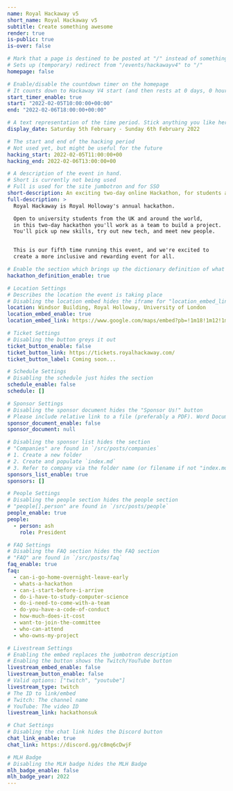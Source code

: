 ```yaml
---
name: Royal Hackaway v5
short_name: Royal Hackaway v5
subtitle: Create something awesome
render: true
is-public: true
is-over: false

# Mark that a page is destined to be posted at "/" instead of something like "/events/hackawayv4"
# Sets up (temporary) redirect from "/events/hackawayv4" to "/"
homepage: false

# Enable/disable the countdown timer on the homepage
# It counts down to Hackaway V4 start (and then rests at 0 days, 0 hours, 0 minutes and 0 seconds)
start_timer_enable: true
start: "2022-02-05T10:00:00+00:00"
end: "2022-02-06T18:00:00+00:00"

# A text representation of the time period. Stick anything you like here.
display_date: Saturday 5th February - Sunday 6th February 2022

# The start and end of the hacking period
# Not used yet, but might be useful for the future
hacking_start: 2022-02-05T11:00:00+00
hacking_end: 2022-02-06T13:00:00+00

# A description of the event in hand.
# Short is currently not being used
# Full is used for the site jumbotron and for SSO
short-description: An exciting two-day online Hackathon, for students across the UK or around the world
full-description: >
  Royal Hackaway is Royal Holloway's annual hackathon.

  Open to university students from the UK and around the world,
  in this two-day hackathon you'll work as a team to build a project.
  You'll pick up new skills, try out new tech, and meet new people.


  This is our fifth time running this event, and we're excited to
  create a more inclusive and rewarding event for all.

# Enable the section which brings up the dictionary definition of what a hackathon is
hackathon_definition_enable: true

# Location Settings
# Describes the location the event is taking place
# Disabling the location embed hides the iframe for "location_embed_link"
location: Windsor Building, Royal Holloway, University of London
location_embed_enable: true
location_embed_link: https://www.google.com/maps/embed?pb=!1m18!1m12!1m3!1d2487.759701888386!2d-0.5680310838687079!3d51.42584067962183!2m3!1f0!2f0!3f0!3m2!1i1024!2i768!4f13.1!3m3!1m2!1s0x487679fe3dce3113%3A0x47f0f448b19730a3!2sWindsor+Building!5e0!3m2!1sen!2suk!4v1546448505106

# Ticket Settings
# Disabling the button greys it out
ticket_button_enable: false
ticket_button_link: https://tickets.royalhackaway.com/
ticket_button_label: Coming soon...

# Schedule Settings
# Disabling the schedule just hides the section
schedule_enable: false
schedule: []

# Sponsor Settings
# Disabling the sponsor document hides the "Sponsor Us!" button
# Please include relative link to a file (preferably a PDF). Word Documents are prohibited
sponsor_document_enable: false
sponsor_document: null

# Disabling the sponsor list hides the section
# "Companies" are found in `/src/posts/companies`
# 1. Create a new folder
# 2. Create and populate `index.md`
# 3. Refer to company via the folder name (or filename if not "index.md")
sponsors_list_enable: true
sponsors: []

# People Settings
# Disabling the people section hides the people section
# "people[].person" are found in `/src/posts/people`
people_enable: true
people:
  - person: ash
    role: President

# FAQ Settings
# Disabling the FAQ section hides the FAQ section
# "FAQ" are found in `/src/posts/faq`
faq_enable: true
faq:
  - can-i-go-home-overnight-leave-early
  - whats-a-hackathon
  - can-i-start-before-i-arrive
  - do-i-have-to-study-computer-science
  - do-i-need-to-come-with-a-team
  - do-you-have-a-code-of-conduct
  - how-much-does-it-cost
  - want-to-join-the-committee
  - who-can-attend
  - who-owns-my-project

# Livestream Settings
# Enabling the embed replaces the jumbotron description
# Enabling the button shows the Twitch/YouTube button
livestream_embed_enable: false
livestream_button_enable: false
# Valid options: ["twitch", "youtube"]
livestream_type: twitch
# The ID to link/embed
# Twitch: The channel name
# YouTube: The video ID
livestream_link: hackathonsuk

# Chat Settings
# Disabling the chat link hides the Discord button
chat_link_enable: true
chat_link: https://discord.gg/c8mq6cDwjF

# MLH Badge
# Disabling the MLH badge hides the MLH Badge
mlh_badge_enable: false
mlh_badge_year: 2022
---
```


<!--
  The HTML content is not used as of yet.
  Use it in the future in case you need custom markup somewhere
-->
